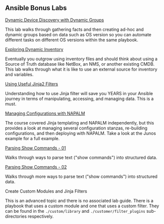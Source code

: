 ## Ansible Bonus Labs

[Dynamic Device Discovery with Dynamic Groups](Device_Discovery_Dynamic_Groups.md)

This lab walks through gathering facts and then creating ad-hoc and dynamic groups based on data such as OS version so you can automate different tasks on different OS versions within the same playbook.

[Exploring Dynamic Inventory](Dynamic_Inventory.md)

Eventually you outgrow using inventory files and should think about using a Source of Truth database like NetBox, an NMS, or another existing CMDB.  This lab walks through what it is like to use an external source for inventory and variables.

[Using Useful Jinja2 Filters](Using_Jinja2_Filters.md)

Understanding how to use Jinja filter will save you YEARS in your Ansible journey in terms of manipulating, accessing, and managing data.  This is a must.

[Managing Configurations with NAPALM](Build_Push.md)

The course covered Jinja templating and NAPALM independently, but this provides a look at managing several configuration stanzas, re-building configurations, and then deploying with NAPALM.  Take a look at the Junos example for a full example.


[Parsing Show Commands - 01](Parsing_Show_Commands.md)

Walks through ways to parse text ("show commands") into structured data.  

[Parsing Show Commands - 02](Parser_Templates.md)

Walks through more ways to parse text ("show commands") into structured data.  

Create Custom Modules and Jinja Filters

This is an advanced topic and there is no associated lab guide.  There is a playbook that uses a custom module and one that uses a custom filter.  They can be found in the `./custom/library` and `./customer/filter_plugins` sub-directories respectively.



